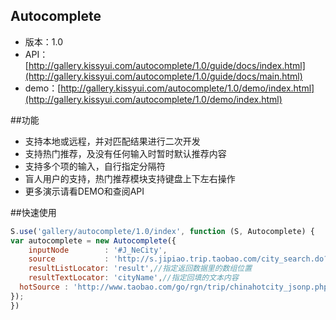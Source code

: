 ## Autocomplete

* 版本：1.0
* API：[http://gallery.kissyui.com/autocomplete/1.0/guide/docs/index.html](http://gallery.kissyui.com/autocomplete/1.0/guide/docs/main.html)
* demo：[http://gallery.kissyui.com/autocomplete/1.0/demo/index.html](http://gallery.kissyui.com/autocomplete/1.0/demo/index.html)

##功能
* 支持本地或远程，并对匹配结果进行二次开发
* 支持热门推荐，及没有任何输入时暂时默认推荐内容
* 支持多个项的输入，自行指定分隔符
* 盲人用户的支持，热门推荐模块支持键盘上下左右操作
* 更多演示请看DEMO和查阅API

##快速使用

```javascript
S.use('gallery/autocomplete/1.0/index', function (S, Autocomplete) {
var autocomplete = new Autocomplete({
    inputNode        : '#J_NeCity',
    source           : 'http://s.jipiao.trip.taobao.com/city_search.do?lines={maxResults}&q={query}',
    resultListLocator: 'result',//指定返回数据里的数组位置
    resultTextLocator: 'cityName',//指定回填的文本内容
  hotSource : 'http://www.taobao.com/go/rgn/trip/chinahotcity_jsonp.php'//不指定及没有热门推荐，必须按照此数据模板提供，其他数据格式需要自行重新配置hotResultsFormatter和hotResultsLocator
});
})
```

